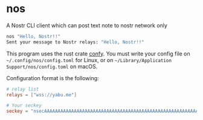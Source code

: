 # nos

A Nostr CLI client which can post text note to nostr network only

```sh
nos "Hello, Nostr!!"
Sent your message to Nostr relays: "Hello, Nostr!!"
```

This program uses the rust crate [confy](https://github.com/rust-cli/confy). You must write your config file on `~/.config/nos/config.toml` for Linux, or on `~/Library/Application Support/nos/config.toml` on macOS.

Configuration format is the following:

```toml
# relay list
relays = ["wss://yabu.me"]

# Your seckey
seckey = "nsecAAAAAAAAAAAAAAAAAAAAAAAAAAAAAAAAAAAAAAAAAAAAAAAAAAAAAAAAAAA"
```
